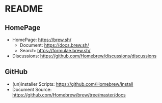 # README

## HomePage

- HomePage: <https://brew.sh/>
  - Document: <https://docs.brew.sh/>
  - Search: <https://formulae.brew.sh/>
- Discussions: <https://github.com/Homebrew/discussions/discussions>

## GitHub

- (un)installer Scripts: <https://github.com/Homebrew/install>
- Document Source: <https://github.com/Homebrew/brew/tree/master/docs>
